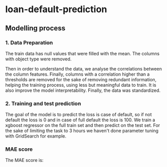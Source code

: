 # loan-default-prediction

## Modelling process

### 1. Data Preparation
The train data has null values that were filled with the mean. The columns 
with object type were removed. 

Then in order to understand the data, we analyse the correlations between the 
column features. Finally, columns with a correlation higher than a thresholds 
are removed for the sake of removing redundant information, helping the training 
process, using less but meaningful data to train. It is also improve the 
model interpretability. Finally, the data was standardized.

### 2. Training and test prediction
The goal of the model is to predict the loss is case of default, so if not 
default the loss is 0 and in case of full default the loss is 100.
We train a xgboost regressor on the full train set and then predict on the 
test set. For the sake of limiting the task to 3 hours we haven't done 
parameter tuning with GridSearch for example.

### MAE score
The MAE score is: 